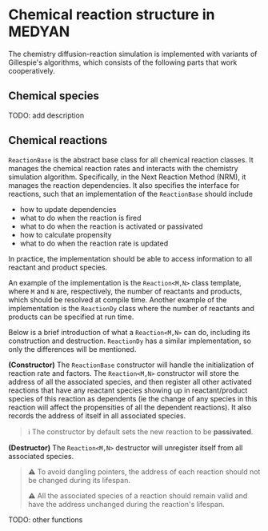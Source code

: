 # Chemical reaction structure in MEDYAN

The chemistry diffusion-reaction simulation is implemented with variants of Gillespie's algorithms, which consists of the following parts that work cooperatively.

## Chemical species

TODO: add description

## Chemical reactions

`ReactionBase` is the abstract base class for all chemical reaction classes. It manages the chemical reaction rates and interacts with the chemistry simulation algorithm. Specifically, in the Next Reaction Method (NRM), it manages the reaction dependencies. It also specifies the interface for reactions, such that an implementation of the `ReactionBase` should include

- how to update dependencies
- what to do when the reaction is fired
- what to do when the reaction is activated or passivated
- how to calculate propensity
- what to do when the reaction rate is updated

In practice, the implementation should be able to access information to all reactant and product species.

An example of the implementation is the `Reaction<M,N>` class template, where `M` and `N` are, respectively, the number of reactants and products, which should be resolved at compile time. Another example of the implementation is the `ReactionDy` class where the number of reactants and products can be specified at run time.

Below is a brief introduction of what a `Reaction<M,N>` can do, including its construction and destruction. `ReactionDy` has a similar implementation, so only the differences will be mentioned.

**(Constructor)** The `ReactionBase` constructor will handle the initialization of reaction rate and factors. The `Reaction<M,N>` constructor will store the address of all the associated species, and then register all other activated reactions that have any reactant species showing up in reactant/product species of this reaction as dependents (ie the change of any species in this reaction will affect the propensities of all the dependent reactions). It also records the address of itself in all associated species.

> ℹ️ The constructor by default sets the new reaction to be **passivated**.


**(Destructor)** The `Reaction<M,N>` destructor will unregister itself from all associated species.

> ⚠️ To avoid dangling pointers, the address of each reaction should not be changed during its lifespan.
>
> ⚠️ All the associated species of a reaction should remain valid and have the address unchanged during the reaction's lifespan.

TODO: other functions
